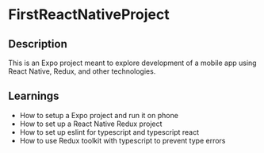 # FirstReactNativeProject

## Description

This is an Expo project meant to explore development of a mobile app using React Native, Redux, and other technologies.

## Learnings

* How to setup a Expo project and run it on phone
* How to set up a React Native Redux project
* How to set up eslint for typescript and typescript react
* How to use Redux toolkit with typescript to prevent type errors
